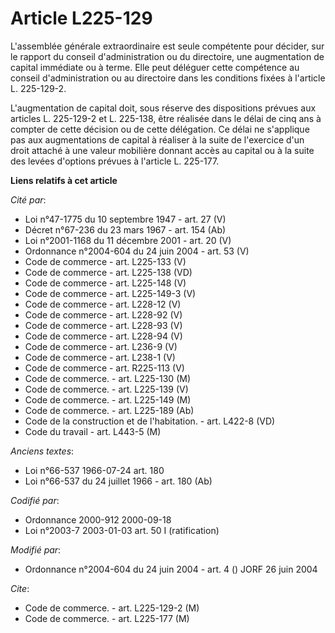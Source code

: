 # Article L225-129

L'assemblée générale extraordinaire est seule compétente pour décider, sur le rapport du conseil d'administration ou du
directoire, une augmentation de capital immédiate ou à terme. Elle peut déléguer cette compétence au conseil d'administration
ou au directoire dans les conditions fixées à l'article L. 225-129-2.

L'augmentation de capital doit, sous réserve des dispositions prévues aux articles L. 225-129-2 et L. 225-138, être réalisée
dans le délai de cinq ans à compter de cette décision ou de cette délégation. Ce délai ne s'applique pas aux augmentations de
capital à réaliser à la suite de l'exercice d'un droit attaché à une valeur mobilière donnant accès au capital ou à la suite
des levées d'options prévues à l'article L. 225-177.

**Liens relatifs à cet article**

_Cité par_:

  - Loi n°47-1775 du 10 septembre 1947 - art. 27 (V)
  - Décret n°67-236 du 23 mars 1967 - art. 154 (Ab)
  - Loi n°2001-1168 du 11 décembre 2001 - art. 20 (V)
  - Ordonnance n°2004-604 du 24 juin 2004 - art. 53 (V)
  - Code de commerce - art. L225-133 (V)
  - Code de commerce - art. L225-138 (VD)
  - Code de commerce - art. L225-148 (V)
  - Code de commerce - art. L225-149-3 (V)
  - Code de commerce - art. L228-12 (V)
  - Code de commerce - art. L228-92 (V)
  - Code de commerce - art. L228-93 (V)
  - Code de commerce - art. L228-94 (V)
  - Code de commerce - art. L236-9 (V)
  - Code de commerce - art. L238-1 (V)
  - Code de commerce - art. R225-113 (V)
  - Code de commerce. - art. L225-130 (M)
  - Code de commerce. - art. L225-139 (V)
  - Code de commerce. - art. L225-149 (M)
  - Code de commerce. - art. L225-189 (Ab)
  - Code de la construction et de l'habitation. - art. L422-8 (VD)
  - Code du travail - art. L443-5 (M)

_Anciens textes_:

  - Loi n°66-537 1966-07-24 art. 180
  - Loi n°66-537 du 24 juillet 1966 - art. 180 (Ab)

_Codifié par_:

  - Ordonnance 2000-912 2000-09-18
  - Loi n°2003-7 2003-01-03 art. 50 I (ratification)

_Modifié par_:

  - Ordonnance n°2004-604 du 24 juin 2004 - art. 4 () JORF 26 juin 2004

_Cite_:

  - Code de commerce. - art. L225-129-2 (M)
  - Code de commerce. - art. L225-177 (M)
